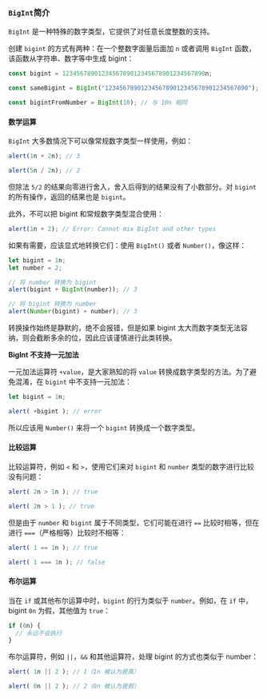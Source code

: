### `BigInt`简介

`BigInt` 是一种特殊的数字类型，它提供了对任意长度整数的支持。

创建 `bigint` 的方式有两种：在一个整数字面量后面加 `n` 或者调用 `BigInt` 函数，该函数从字符串、数字等中生成 bigint：

```javascript
const bigint = 1234567890123456789012345678901234567890n;

const sameBigint = BigInt("1234567890123456789012345678901234567890");

const bigintFromNumber = BigInt(10); // 与 10n 相同
```

#### 数学运算

`BigInt` 大多数情况下可以像常规数字类型一样使用，例如：

```javascript
alert(1n + 2n); // 3

alert(5n / 2n); // 2
```

但除法 `5/2` 的结果向零进行舍入，舍入后得到的结果没有了小数部分。对 `bigint` 的所有操作，返回的结果也是 `bigint`。

此外，不可以把 bigint 和常规数字类型混合使用：

```javascript
alert(1n + 2); // Error: Cannot mix BigInt and other types
```

如果有需要，应该显式地转换它们：使用 `BigInt()` 或者 `Number()`，像这样：

```javascript
let bigint = 1n;
let number = 2;

// 将 number 转换为 bigint
alert(bigint + BigInt(number)); // 3

// 将 bigint 转换为 number
alert(Number(bigint) + number); // 3
```

转换操作始终是静默的，绝不会报错，但是如果 bigint 太大而数字类型无法容纳，则会截断多余的位，因此应该谨慎进行此类转换。

**BigInt 不支持一元加法**

一元加法运算符 `+value`，是大家熟知的将 `value` 转换成数字类型的方法。为了避免混淆，在 `bigint` 中不支持一元加法：

```javascript
let bigint = 1n;

alert( +bigint ); // error
```

所以应该用 `Number()` 来将一个 `bigint` 转换成一个数字类型。

#### 比较运算

比较运算符，例如 `<` 和 `>`，使用它们来对 `bigint` 和 `number` 类型的数字进行比较没有问题：

```javascript
alert( 2n > 1n ); // true

alert( 2n > 1 ); // true
```

但是由于 `number` 和 `bigint` 属于不同类型，它们可能在进行 `==` 比较时相等，但在进行 `===`（严格相等）比较时不相等：

```javascript
alert( 1 == 1n ); // true

alert( 1 === 1n ); // false
```

#### 布尔运算

当在 `if` 或其他布尔运算中时，`bigint` 的行为类似于 `number`。例如，在 `if` 中，bigint `0n` 为假，其他值为 `true`：

```javascript
if (0n) {
  // 永远不会执行
}
```

布尔运算符，例如 `||`，`&&` 和其他运算符，处理 bigint 的方式也类似于 number：

```javascript
alert( 1n || 2 ); // 1（1n 被认为是真）

alert( 0n || 2 ); // 2（0n 被认为是假）
```

